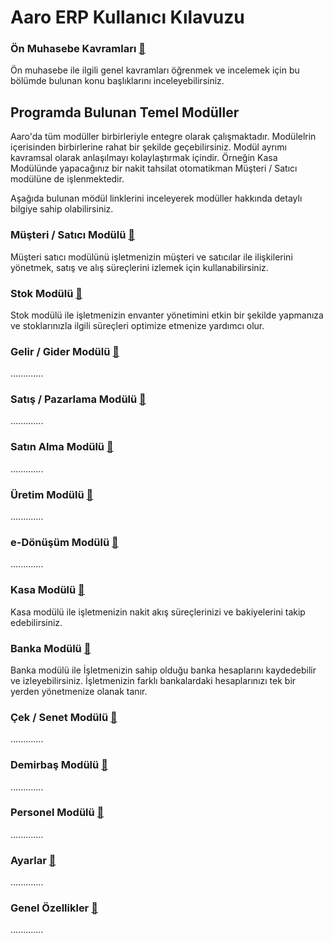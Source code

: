 # Aaro ERP Kullanıcı Kılavuzu

### Ön Muhasebe Kavramları [🔗](/OnMuhasebeGiris/Icindekiler.md)
Ön muhasebe ile ilgili genel kavramları öğrenmek ve incelemek için bu bölümde bulunan konu başlıklarını inceleyebilirsiniz.



## Programda Bulunan Temel Modüller

Aaro'da tüm modüller birbirleriyle entegre olarak çalışmaktadır. Modülelrin içerisinden birbirlerine rahat bir şekilde geçebilirsiniz. Modül ayrımı kavramsal olarak anlaşılmayı kolaylaştırmak içindir. Örneğin Kasa Modülünde yapacağınız bir nakit tahsilat otomatikman Müşteri / Satıcı modülüne de işlenmektedir.

Aşağıda bulunan mödül linklerini inceleyerek modüller hakkında detaylı bilgiye sahip olabilirsiniz.


### Müşteri / Satıcı Modülü [🔗](/MusteriSatici/Icindekiler.md)

Müşteri satıcı modülünü işletmenizin müşteri ve satıcılar ile ilişkilerini yönetmek, satış ve alış süreçlerini izlemek için kullanabilirsiniz. 


### Stok Modülü [🔗](/Stok/Icindekiler.md)

Stok modülü ile işletmenizin envanter yönetimini etkin bir şekilde yapmanıza ve stoklarınızla ilgili süreçleri optimize etmenize yardımcı olur.

### Gelir / Gider Modülü [🔗](/GelirGider/Icindekiler.md)

.............

### Satış / Pazarlama Modülü [🔗](/SatisPazarlama/Icindekiler.md)

.............

### Satın Alma Modülü [🔗](/SatinAlma/Icindekiler.md)

.............

### Üretim Modülü [🔗](/Uretim/Icindekiler.md)

.............

### e-Dönüşüm Modülü [🔗](/E-Donusum/Icindekiler.md)

.............

### Kasa Modülü [🔗](/Kasa/Icindekiler.md)

Kasa modülü ile işletmenizin nakit akış süreçlerinizi ve bakiyelerini takip edebilirsiniz. 


### Banka Modülü [🔗](/Banka/Icindekiler.md)

Banka modülü ile İşletmenizin sahip olduğu banka hesaplarını kaydedebilir ve izleyebilirsiniz. İşletmenizin farklı bankalardaki hesaplarınızı tek bir yerden yönetmenize olanak tanır.

### Çek / Senet Modülü [🔗](/CekSenet/Icindekiler.md)

.............

### Demirbaş Modülü [🔗](/Demirbas/Icindekiler.md)

.............

### Personel Modülü [🔗](/Personel/Icindekiler.md)

.............

### Ayarlar [🔗](/Ayarlar/Icindekiler.md)

.............

### Genel Özellikler [🔗](/GenelOzellikler/Icindekiler.md)

.............
